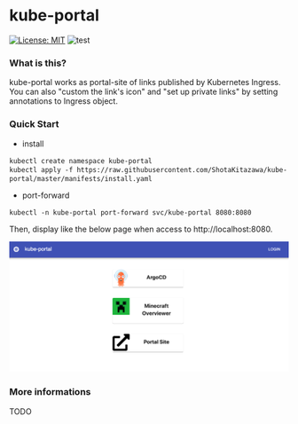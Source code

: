# kube-portal

[![License: MIT](https://img.shields.io/badge/License-MIT-yellow.svg)](https://opensource.org/licenses/MIT)
![test](https://github.com/ShotaKitazawa/kube-portal/workflows/test/badge.svg)

### What is this?

kube-portal works as portal-site of links published by Kubernetes Ingress.
You can also "custom the link's icon" and "set up private links" by setting annotations to Ingress object.

### Quick Start

* install

```
kubectl create namespace kube-portal
kubectl apply -f https://raw.githubusercontent.com/ShotaKitazawa/kube-portal/master/manifests/install.yaml
```

* port-forward

```
kubectl -n kube-portal port-forward svc/kube-portal 8080:8080
```

Then, display like the below page when access to http://localhost:8080.

![image](https://raw.githubusercontent.com/ShotaKitazawa/kube-portal/image/image.png)

### More informations

TODO

<!--
[Documents](/docs)
-->

